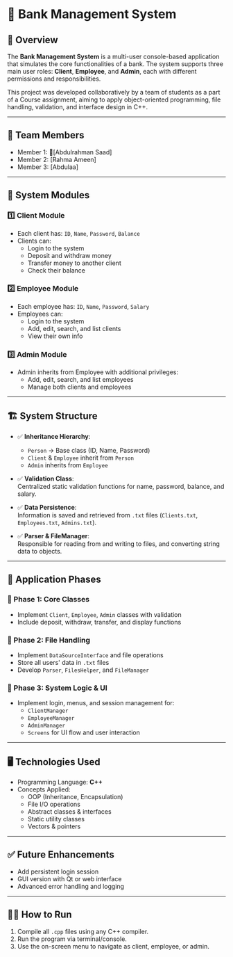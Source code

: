# 🏦 Bank Management System

## 📌 Overview

The **Bank Management System** is a multi-user console-based application that simulates the core functionalities of a bank. The system supports three main user roles: **Client**, **Employee**, and **Admin**, each with different permissions and responsibilities.

This project was developed collaboratively by a team of students as a part of a Course assignment, aiming to apply object-oriented programming, file handling, validation, and interface design in C++.

---

## 👥 Team Members

- Member 1: [ِAbdulrahman Saad]
- Member 2: [Rahma Ameen]
- Member 3: [Abdulaa]
---

## 🧩 System Modules

### 1️⃣ Client Module
- Each client has: `ID`, `Name`, `Password`, `Balance`
- Clients can:
  - Login to the system
  - Deposit and withdraw money
  - Transfer money to another client
  - Check their balance

### 2️⃣ Employee Module
- Each employee has: `ID`, `Name`, `Password`, `Salary`
- Employees can:
  - Login to the system
  - Add, edit, search, and list clients
  - View their own info

### 3️⃣ Admin Module
- Admin inherits from Employee with additional privileges:
  - Add, edit, search, and list employees
  - Manage both clients and employees

---

## 🏗️ System Structure

- ✅ **Inheritance Hierarchy**:  
  - `Person` → Base class (ID, Name, Password)  
  - `Client` & `Employee` inherit from `Person`  
  - `Admin` inherits from `Employee`

- ✅ **Validation Class**:  
  Centralized static validation functions for name, password, balance, and salary.

- ✅ **Data Persistence**:  
  Information is saved and retrieved from `.txt` files (`Clients.txt`, `Employees.txt`, `Admins.txt`).

- ✅ **Parser & FileManager**:  
  Responsible for reading from and writing to files, and converting string data to objects.

---

## 🔨 Application Phases

### 🚧 Phase 1: Core Classes
- Implement `Client`, `Employee`, `Admin` classes with validation
- Include deposit, withdraw, transfer, and display functions

### 💾 Phase 2: File Handling
- Implement `DataSourceInterface` and file operations
- Store all users' data in `.txt` files
- Develop `Parser`, `FilesHelper`, and `FileManager`

### 🧠 Phase 3: System Logic & UI
- Implement login, menus, and session management for:
  - `ClientManager`
  - `EmployeeManager`
  - `AdminManager`
  - `Screens` for UI flow and user interaction

---

## 🖥️ Technologies Used

- Programming Language: **C++**
- Concepts Applied:
  - OOP (Inheritance, Encapsulation)
  - File I/O operations
  - Abstract classes & interfaces
  - Static utility classes
  - Vectors & pointers

---

## ✅ Future Enhancements
- Add persistent login session
- GUI version with Qt or web interface
- Advanced error handling and logging

---

## 🧑‍💻 How to Run

1. Compile all `.cpp` files using any C++ compiler.
2. Run the program via terminal/console.
3. Use the on-screen menu to navigate as client, employee, or admin.


